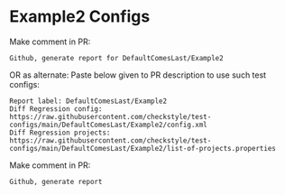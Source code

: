 # Example2 Configs
Make comment in PR:
```
Github, generate report for DefaultComesLast/Example2
```
OR as alternate:
Paste below given to PR description to use such test configs:
```
Report label: DefaultComesLast/Example2
Diff Regression config: https://raw.githubusercontent.com/checkstyle/test-configs/main/DefaultComesLast/Example2/config.xml
Diff Regression projects: https://raw.githubusercontent.com/checkstyle/test-configs/main/DefaultComesLast/Example2/list-of-projects.properties
```
Make comment in PR:
```
Github, generate report
```
